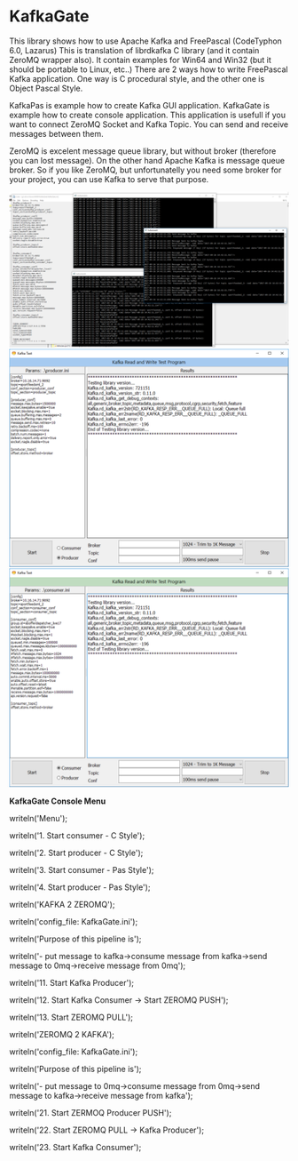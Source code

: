 # KafkaGate

This library shows how to use Apache Kafka and FreePascal (CodeTyphon 6.0, Lazarus)
This is translation of librdkafka C library (and it contain ZeroMQ wrapper also). 
It contain examples for Win64 and Win32 (but it should be portable to Linux, etc..)
There are 2 ways how to write FreePascal Kafka application. 
One way is C procedural style, and the other one is Object Pascal Style.

KafkaPas is example how to create Kafka GUI application. 
KafkaGate is example how to create console application. This application is usefull if you want to connect ZeroMQ Socket and Kafka Topic. You can send and receive messages between them. 

ZeroMQ is excelent message queue library, but without broker (therefore you can lost message).
On the other hand Apache Kafka is message queue broker. So if you like ZeroMQ, but unfortunatelly you need some broker for your project, you can use Kafka to serve that purpose.

<p align="center">
  <img src="KafkaGate.png"/>
  <img src="KafkaPasProducer.png"/>
  <img src="KafkaPasConsumer.png"/>
</p>

<strong>KafkaGate Console Menu</strong>
<p>writeln('Menu');</p>
<p>writeln('1. Start consumer - C Style');</p>
<p>writeln('2. Start producer - C Style');</p>
<p>writeln('3. Start consumer - Pas Style');</p>
<p>writeln('4. Start producer - Pas Style');</p>
<p>writeln('KAFKA 2 ZEROMQ');</p>
<p>writeln('config_file: KafkaGate.ini');</p>
<p>writeln('Purpose of this pipeline is');</p>
<p>writeln('- put message to kafka->consume message from kafka->send message to 0mq->receive message from 0mq');</p>
<p>writeln('11. Start Kafka Producer');</p>
<p>writeln('12. Start Kafka Consumer -> Start ZEROMQ PUSH');</p>
<p>writeln('13. Start ZEROMQ PULL');</p>
<p>writeln('ZEROMQ 2 KAFKA');</p>
<p>writeln('config_file: KafkaGate.ini');</p>
<p>writeln('Purpose of this pipeline is');</p>
<p>writeln('- put message to 0mq->consume message from 0mq->send message to kafka->receive message from kafka');</p>
<p>writeln('21. Start ZERMOQ Producer PUSH');</p>
<p>writeln('22. Start ZEROMQ PULL -> Kafka Producer');</p>
<p>writeln('23. Start Kafka Consumer');</p>

